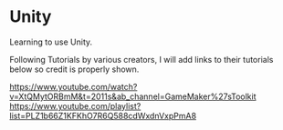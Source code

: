 # Unity
Learning to use Unity.

Following Tutorials by various creators, I will add links to their tutorials below so credit is properly shown. 

https://www.youtube.com/watch?v=XtQMytORBmM&t=2011s&ab_channel=GameMaker%27sToolkit
https://www.youtube.com/playlist?list=PLZ1b66Z1KFKhO7R6Q588cdWxdnVxpPmA8
